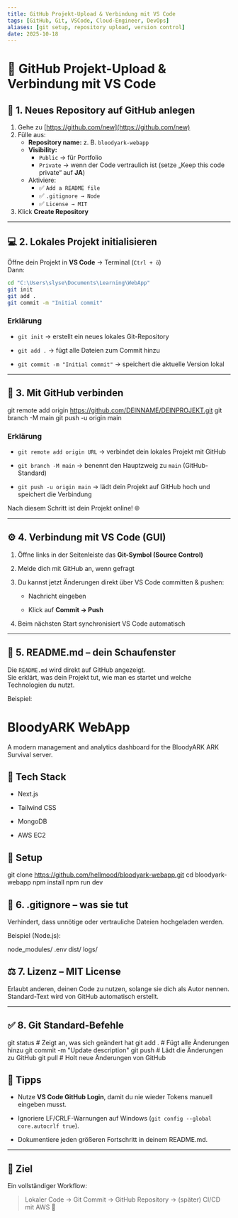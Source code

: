 ```yaml
---
title: GitHub Projekt-Upload & Verbindung mit VS Code
tags: [GitHub, Git, VSCode, Cloud-Engineer, DevOps]
aliases: [git setup, repository upload, version control]
date: 2025-10-18
---
```


# 🚀 GitHub Projekt-Upload & Verbindung mit VS Code

## 🧱 1. Neues Repository auf GitHub anlegen
1. Gehe zu [https://github.com/new](https://github.com/new)
2. Fülle aus:
   - **Repository name:** z. B. `bloodyark-webapp`
   - **Visibility:**  
     - `Public` → für Portfolio  
     - `Private` → wenn der Code vertraulich ist (setze „Keep this code private“ auf **JA**)  
   - Aktiviere:
     - ✅ `Add a README file`
     - ✅ `.gitignore → Node`
     - ✅ `License → MIT`
3. Klick **Create Repository**

---

## 💻 2. Lokales Projekt initialisieren

Öffne dein Projekt in **VS Code** → Terminal (`Ctrl + ö`)  
Dann:

```bash
cd "C:\Users\slyse\Documents\Learning\WebApp"
git init
git add .
git commit -m "Initial commit"
```

### Erklärung

- `git init` → erstellt ein neues lokales Git-Repository
    
- `git add .` → fügt alle Dateien zum Commit hinzu
    
- `git commit -m "Initial commit"` → speichert die aktuelle Version lokal
    

---

## 🔗 3. Mit GitHub verbinden

git remote add origin https://github.com/DEINNAME/DEINPROJEKT.git
git branch -M main
git push -u origin main

### Erklärung

- `git remote add origin URL` → verbindet dein lokales Projekt mit GitHub
    
- `git branch -M main` → benennt den Hauptzweig zu `main` (GitHub-Standard)
    
- `git push -u origin main` → lädt dein Projekt auf GitHub hoch und speichert die Verbindung
    

Nach diesem Schritt ist dein Projekt online! 🌐

---

## ⚙️ 4. Verbindung mit VS Code (GUI)

1. Öffne links in der Seitenleiste das **Git-Symbol (Source Control)**
    
2. Melde dich mit GitHub an, wenn gefragt
    
3. Du kannst jetzt Änderungen direkt über VS Code committen & pushen:
    
    - Nachricht eingeben
        
    - Klick auf **Commit → Push**
        
4. Beim nächsten Start synchronisiert VS Code automatisch
    

---

## 📄 5. README.md – dein Schaufenster

Die `README.md` wird direkt auf GitHub angezeigt.  
Sie erklärt, was dein Projekt tut, wie man es startet und welche Technologien du nutzt.

Beispiel:

# BloodyARK WebApp
A modern management and analytics dashboard for the BloodyARK ARK Survival server.

## 🧠 Tech Stack
- Next.js
- Tailwind CSS
  
- MongoDB
- AWS EC2

## 🚀 Setup
git clone https://github.com/hellmood/bloodyark-webapp.git
cd bloodyark-webapp
npm install
npm run dev

## 🧾 6. .gitignore – was sie tut

Verhindert, dass unnötige oder vertrauliche Dateien hochgeladen werden.

Beispiel (Node.js):

node_modules/
.env
dist/
logs/


## ⚖️ 7. Lizenz – MIT License

Erlaubt anderen, deinen Code zu nutzen, solange sie dich als Autor nennen.  
Standard-Text wird von GitHub automatisch erstellt.

---

## ✅ 8. Git Standard-Befehle


git status      # Zeigt an, was sich geändert hat
git add .       # Fügt alle Änderungen hinzu
git commit -m "Update description"
git push        # Lädt die Änderungen zu GitHub
git pull        # Holt neue Änderungen von GitHub

## 🧠 Tipps

- Nutze **VS Code GitHub Login**, damit du nie wieder Tokens manuell eingeben musst.
    
- Ignoriere LF/CRLF-Warnungen auf Windows (`git config --global core.autocrlf true`).
    
- Dokumentiere jeden größeren Fortschritt in deinem README.md.
    

---

## 📌 Ziel

Ein vollständiger Workflow:

> Lokaler Code → Git Commit → GitHub Repository → (später) CI/CD mit AWS 🚀
> 
> 